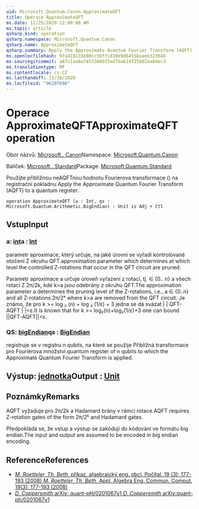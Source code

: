 ```yaml
---
uid: Microsoft.Quantum.Canon.ApproximateQFT
title: Operace ApproximateQFT
ms.date: 11/25/2020 12:00:00 AM
ms.topic: article
qsharp.kind: operation
qsharp.namespace: Microsoft.Quantum.Canon
qsharp.name: ApproximateQFT
qsharp.summary: Apply the Approximate Quantum Fourier Transform (AQFT) to a quantum register.
ms.openlocfilehash: 97a410133e80cc5bffc810e9d6455baaee32364b
ms.sourcegitcommit: a87c1aa8e7453360025e47ba614f25b02ea84ec3
ms.translationtype: MT
ms.contentlocale: cs-CZ
ms.lasthandoff: 11/26/2020
ms.locfileid: "96207696"
---
```

# <a name="approximateqft-operation"></a><span data-ttu-id="2c149-102">Operace ApproximateQFT</span><span class="sxs-lookup"><span data-stu-id="2c149-102">ApproximateQFT operation</span></span>

<span data-ttu-id="2c149-103">Obor názvů: [Microsoft.. Canon](xref:Microsoft.Quantum.Canon)</span><span class="sxs-lookup"><span data-stu-id="2c149-103">Namespace: [Microsoft.Quantum.Canon](xref:Microsoft.Quantum.Canon)</span></span>

<span data-ttu-id="2c149-104">Balíček: [Microsoft.. Standard](https://nuget.org/packages/Microsoft.Quantum.Standard)</span><span class="sxs-lookup"><span data-stu-id="2c149-104">Package: [Microsoft.Quantum.Standard](https://nuget.org/packages/Microsoft.Quantum.Standard)</span></span>


<span data-ttu-id="2c149-105">Použijte přibližnou neAQFTnou hodnotu Fourierova transformace () na registrační pokladnu.</span><span class="sxs-lookup"><span data-stu-id="2c149-105">Apply the Approximate Quantum Fourier Transform (AQFT) to a quantum register.</span></span>

```qsharp
operation ApproximateQFT (a : Int, qs : Microsoft.Quantum.Arithmetic.BigEndian) : Unit is Adj + Ctl
```


## <a name="input"></a><span data-ttu-id="2c149-106">Vstup</span><span class="sxs-lookup"><span data-stu-id="2c149-106">Input</span></span>

### <a name="a--int"></a><span data-ttu-id="2c149-107">a: [int](xref:microsoft.quantum.lang-ref.int)</span><span class="sxs-lookup"><span data-stu-id="2c149-107">a : [Int](xref:microsoft.quantum.lang-ref.int)</span></span>

<span data-ttu-id="2c149-108">parametr aproximace, který určuje, na jaké úrovni se vyřadí kontrolované otočení Z okruhu QFT.</span><span class="sxs-lookup"><span data-stu-id="2c149-108">approximation parameter which determines at which level the controlled Z-rotations that occur in the QFT circuit are pruned.</span></span>

<span data-ttu-id="2c149-109">Parametr aproximace a určuje úroveň vyřazení z rotací, tj. ∈ {0.. n} a všech rotací Z 2π/2k, kde k>a jsou odebrány z okruhu QFT.</span><span class="sxs-lookup"><span data-stu-id="2c149-109">The approximation parameter a determines the pruning level of the Z-rotations, i.e., a ∈ {0..n} and all Z-rotations 2π/2ᵏ where k>a are removed from the QFT circuit.</span></span> <span data-ttu-id="2c149-110">Je známo, že pro k >= log ₂ (n) + log ₂ (1/ε) + 3 jedna se dá svázat | | QFT-AQFT | |<ε.</span><span class="sxs-lookup"><span data-stu-id="2c149-110">It is known that for k >= log₂(n)+log₂(1/ε)+3 one can bound ||QFT-AQFT||<ε.</span></span>


### <a name="qs--bigendian"></a><span data-ttu-id="2c149-111">QS: [bigEndian](xref:Microsoft.Quantum.Arithmetic.BigEndian)</span><span class="sxs-lookup"><span data-stu-id="2c149-111">qs : [BigEndian](xref:Microsoft.Quantum.Arithmetic.BigEndian)</span></span>

<span data-ttu-id="2c149-112">registruje se v registru n qubits, na které se použije Přibližná transformace pro Fourierova množství.</span><span class="sxs-lookup"><span data-stu-id="2c149-112">quantum register of n qubits to which the Approximate Quantum Fourier Transform is applied.</span></span>



## <a name="output--unit"></a><span data-ttu-id="2c149-113">Výstup: [jednotka](xref:microsoft.quantum.lang-ref.unit)</span><span class="sxs-lookup"><span data-stu-id="2c149-113">Output : [Unit](xref:microsoft.quantum.lang-ref.unit)</span></span>



## <a name="remarks"></a><span data-ttu-id="2c149-114">Poznámky</span><span class="sxs-lookup"><span data-stu-id="2c149-114">Remarks</span></span>

<span data-ttu-id="2c149-115">AQFT vyžaduje pro 2π/2k a Hadamard brány v rámci rotace.</span><span class="sxs-lookup"><span data-stu-id="2c149-115">AQFT requires Z-rotation gates of the form 2π/2ᵏ and Hadamard gates.</span></span>

<span data-ttu-id="2c149-116">Předpokládá se, že vstup a výstup se zakódují do kódování ve formátu big endian.</span><span class="sxs-lookup"><span data-stu-id="2c149-116">The input and output are assumed to be encoded in big endian encoding.</span></span>

## <a name="references"></a><span data-ttu-id="2c149-117">Reference</span><span class="sxs-lookup"><span data-stu-id="2c149-117">References</span></span>

- [<span data-ttu-id="2c149-118">*M. Roetteler, Th. Beth*, příkaz. algebraický eng. obcí. Počítal. 19 (3): 177-193 (2008)</span><span class="sxs-lookup"><span data-stu-id="2c149-118"> *M. Roetteler, Th. Beth*, Appl. Algebra Eng. Commun. Comput. 19(3): 177-193 (2008) </span></span>](http://doi.org/10.1007/s00200-008-0072-2)
- [<span data-ttu-id="2c149-119">*D. Coppersmith* arXiv: quant-pH/0201067v1</span><span class="sxs-lookup"><span data-stu-id="2c149-119"> *D. Coppersmith* arXiv:quant-ph/0201067v1 </span></span>](https://arxiv.org/abs/quant-ph/0201067)